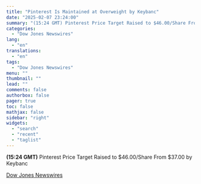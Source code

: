 ```yaml
---
title: "Pinterest Is Maintained at Overweight by Keybanc"
date: "2025-02-07 23:24:00"
summary: "(15:24 GMT) Pinterest Price Target Raised to $46.00/Share From $37.00 by Keybanc"
categories:
  - "Dow Jones Newswires"
lang:
  - "en"
translations:
  - "en"
tags:
  - "Dow Jones Newswires"
menu: ""
thumbnail: ""
lead: ""
comments: false
authorbox: false
pager: true
toc: false
mathjax: false
sidebar: "right"
widgets:
  - "search"
  - "recent"
  - "taglist"
---
```


**(15:24 GMT)** Pinterest Price Target Raised to $46.00/Share From $37.00 by Keybanc

[Dow Jones Newswires](https://www.tradingview.com/news/DJN_DN20250207007572:0/)
